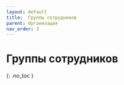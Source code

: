 ```yaml
---
layout: default
title:	Группы сотрудников
parent: Организация
nav_order: 3
---
```


# 	Группы сотрудников
{: .no_toc }
